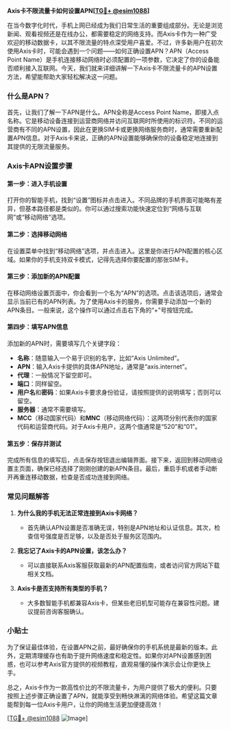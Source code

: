 **Axis卡不限流量卡如何设置APN[[TG💪+ @esim1088](https://t.me/s/esim1088)]**

在当今数字化时代，手机上网已经成为我们日常生活的重要组成部分。无论是浏览新闻、观看视频还是在线办公，都需要稳定的网络支持。而Axis卡作为一种广受欢迎的移动数据卡，以其不限流量的特点深受用户喜爱。不过，许多新用户在初次使用Axis卡时，可能会遇到一个问题——如何正确设置APN？APN（Access Point Name）是手机连接移动网络时必须配置的一项参数，它决定了你的设备能否顺利接入互联网。今天，我们就来详细讲解一下Axis卡不限流量卡的APN设置方法，希望能帮助大家轻松解决这一问题。

### 什么是APN？

首先，让我们了解一下APN是什么。APN全称是Access Point Name，即接入点名称。它是移动设备连接到运营商网络并访问互联网时所使用的标识符。不同的运营商有不同的APN设置，因此在更换SIM卡或更换网络服务商时，通常需要重新配置APN信息。对于Axis卡来说，正确的APN设置能够确保你的设备稳定地连接到其提供的无限流量服务。

### Axis卡APN设置步骤

#### 第一步：进入手机设置
打开你的智能手机，找到“设置”图标并点击进入。不同品牌的手机界面可能略有差异，但基本路径都是类似的。你可以通过搜索功能快速定位到“网络与互联网”或“移动网络”选项。

#### 第二步：选择移动网络
在设置菜单中找到“移动网络”选项，并点击进入。这里是你进行APN配置的核心区域。如果你的手机支持双卡模式，记得先选择你要配置的那张SIM卡。

#### 第三步：添加新的APN配置
在移动网络设置页面中，你会看到一个名为“APN”的选项。点击该选项后，通常会显示当前已有的APN列表。为了使用Axis卡的服务，你需要手动添加一个新的APN条目。一般来说，这个操作可以通过点击右下角的“+”号按钮完成。

#### 第四步：填写APN信息
添加新的APN时，需要填写几个关键字段：
- **名称**：随意输入一个易于识别的名字，比如“Axis Unlimited”。
- **APN**：输入Axis卡提供的具体APN地址，通常是“axis.internet”。
- **代理**：一般情况下留空即可。
- **端口**：同样留空。
- **用户名**和**密码**：如果Axis卡要求身份验证，请按照提供的说明填写；否则可以留空。
- **服务器**：通常不需要填写。
- **MCC**（移动国家代码）和**MNC**（移动网络代码）：这两项分别代表你的国家代码和运营商代码。对于Axis卡用户，这两个值通常是“520”和“01”。

#### 第五步：保存并测试
完成所有信息的填写后，点击保存按钮退出编辑界面。接下来，返回到移动网络设置主页面，确保已经选择了刚刚创建的新APN条目。最后，重启手机或者手动断开再重连移动数据，检查是否成功连接到网络。

### 常见问题解答

1. **为什么我的手机无法正常连接到Axis卡网络？**
   - 首先确认APN设置是否准确无误，特别是APN地址和认证信息。其次，检查信号强度是否足够，以及是否处于服务区范围内。

2. **我忘记了Axis卡的APN设置，该怎么办？**
   - 可以直接联系Axis客服获取最新的APN配置指南，或者访问官方网站下载相关文档。

3. **Axis卡是否支持所有类型的手机？**
   - 大多数智能手机都兼容Axis卡，但某些老旧机型可能存在兼容性问题。建议提前咨询客服确认。

### 小贴士

为了保证最佳体验，在设置APN之前，最好确保你的手机系统是最新的版本。此外，定期清理缓存也有助于提升网络速度和稳定性。如果你对APN设置感到困惑，也可以参考Axis官方提供的视频教程，直观易懂的操作演示会让你更快上手。

总之，Axis卡作为一款高性价比的不限流量卡，为用户提供了极大的便利。只要按照上述步骤正确设置了APN，就能享受到畅快淋漓的网络体验。希望这篇文章能帮到每一位Axis卡用户，让你的网络生活更加便捷高效！

[[TG💪+ @esim1088](https://t.me/s/esim1088) ![Image](https://i.postimg.cc/4NQfJmqS/Snipaste-2025-05-13-00-14-12.png)]